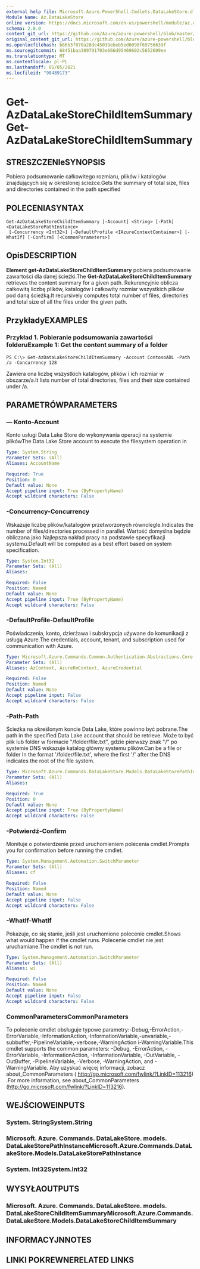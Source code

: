 ```yaml
---
external help file: Microsoft.Azure.PowerShell.Cmdlets.DataLakeStore.dll-Help.xml
Module Name: Az.DataLakeStore
online version: https://docs.microsoft.com/en-us/powershell/module/az.datalakestore/get-azdatalakestorechilditemsummary
schema: 2.0.0
content_git_url: https://github.com/Azure/azure-powershell/blob/master/src/DataLakeStore/DataLakeStore/help/Get-AzDataLakeStoreChildItemSummary.md
original_content_git_url: https://github.com/Azure/azure-powershell/blob/master/src/DataLakeStore/DataLakeStore/help/Get-AzDataLakeStoreChildItemSummary.md
ms.openlocfilehash: b86b3f070a28de45039ebeb5ed0090f69756639f
ms.sourcegitcommit: 68451baa389791703e666d95469602c5652609ee
ms.translationtype: MT
ms.contentlocale: pl-PL
ms.lasthandoff: 01/05/2021
ms.locfileid: "98489173"
---
```

# <span data-ttu-id="328d5-101">Get-AzDataLakeStoreChildItemSummary</span><span class="sxs-lookup"><span data-stu-id="328d5-101">Get-AzDataLakeStoreChildItemSummary</span></span>

## <span data-ttu-id="328d5-102">STRESZCZENIe</span><span class="sxs-lookup"><span data-stu-id="328d5-102">SYNOPSIS</span></span>
<span data-ttu-id="328d5-103">Pobiera podsumowanie całkowitego rozmiaru, plików i katalogów znajdujących się w określonej ścieżce.</span><span class="sxs-lookup"><span data-stu-id="328d5-103">Gets the summary of total size, files and directories contained in the path specified</span></span>

## <span data-ttu-id="328d5-104">POLECENIA</span><span class="sxs-lookup"><span data-stu-id="328d5-104">SYNTAX</span></span>

```
Get-AzDataLakeStoreChildItemSummary [-Account] <String> [-Path] <DataLakeStorePathInstance>
 [-Concurrency <Int32>] [-DefaultProfile <IAzureContextContainer>] [-WhatIf] [-Confirm] [<CommonParameters>]
```

## <span data-ttu-id="328d5-105">Opis</span><span class="sxs-lookup"><span data-stu-id="328d5-105">DESCRIPTION</span></span>
<span data-ttu-id="328d5-106">**Element get-AzDataLakeStoreChildItemSummary** pobiera podsumowanie zawartości dla danej ścieżki.</span><span class="sxs-lookup"><span data-stu-id="328d5-106">The **Get-AzDataLakeStoreChildItemSummary** retrieves the content summary for a given path.</span></span> <span data-ttu-id="328d5-107">Rekurencyjnie oblicza całkowitą liczbę plików, katalogów i całkowity rozmiar wszystkich plików pod daną ścieżką.</span><span class="sxs-lookup"><span data-stu-id="328d5-107">It recursively computes total number of files, directories and total size of all the files under the given path.</span></span>

## <span data-ttu-id="328d5-108">Przykłady</span><span class="sxs-lookup"><span data-stu-id="328d5-108">EXAMPLES</span></span>

### <span data-ttu-id="328d5-109">Przykład 1. Pobieranie podsumowania zawartości folderu</span><span class="sxs-lookup"><span data-stu-id="328d5-109">Example 1: Get the content summary of a folder</span></span>
```
PS C:\> Get-AzDataLakeStoreChildItemSummary -Account ContosoADL -Path /a -Concurrency 128
```

<span data-ttu-id="328d5-110">Zawiera ona liczbę wszystkich katalogów, plików i ich rozmiar w obszarze/a.</span><span class="sxs-lookup"><span data-stu-id="328d5-110">It lists number of total directories, files and their size contained under /a.</span></span>

## <span data-ttu-id="328d5-111">PARAMETRÓW</span><span class="sxs-lookup"><span data-stu-id="328d5-111">PARAMETERS</span></span>

### <span data-ttu-id="328d5-112">— Konto</span><span class="sxs-lookup"><span data-stu-id="328d5-112">-Account</span></span>
<span data-ttu-id="328d5-113">Konto usługi Data Lake Store do wykonywania operacji na systemie plików</span><span class="sxs-lookup"><span data-stu-id="328d5-113">The Data Lake Store account to execute the filesystem operation in</span></span>

```yaml
Type: System.String
Parameter Sets: (All)
Aliases: AccountName

Required: True
Position: 0
Default value: None
Accept pipeline input: True (ByPropertyName)
Accept wildcard characters: False
```

### <span data-ttu-id="328d5-114">-Concurrency</span><span class="sxs-lookup"><span data-stu-id="328d5-114">-Concurrency</span></span>
<span data-ttu-id="328d5-115">Wskazuje liczbę plików/katalogów przetworzonych równolegle.</span><span class="sxs-lookup"><span data-stu-id="328d5-115">Indicates the number of files/directories processed in parallel.</span></span>
<span data-ttu-id="328d5-116">Wartość domyślna będzie obliczana jako Najlepsza nakład pracy na podstawie specyfikacji systemu.</span><span class="sxs-lookup"><span data-stu-id="328d5-116">Default will be computed as a best effort based on system specification.</span></span>

```yaml
Type: System.Int32
Parameter Sets: (All)
Aliases:

Required: False
Position: Named
Default value: None
Accept pipeline input: True (ByPropertyName)
Accept wildcard characters: False
```

### <span data-ttu-id="328d5-117">-DefaultProfile</span><span class="sxs-lookup"><span data-stu-id="328d5-117">-DefaultProfile</span></span>
<span data-ttu-id="328d5-118">Poświadczenia, konto, dzierżawa i subskrypcja używane do komunikacji z usługą Azure.</span><span class="sxs-lookup"><span data-stu-id="328d5-118">The credentials, account, tenant, and subscription used for communication with Azure.</span></span>

```yaml
Type: Microsoft.Azure.Commands.Common.Authentication.Abstractions.Core.IAzureContextContainer
Parameter Sets: (All)
Aliases: AzContext, AzureRmContext, AzureCredential

Required: False
Position: Named
Default value: None
Accept pipeline input: False
Accept wildcard characters: False
```

### <span data-ttu-id="328d5-119">-Path</span><span class="sxs-lookup"><span data-stu-id="328d5-119">-Path</span></span>
<span data-ttu-id="328d5-120">Ścieżka na określonym koncie Data Lake, które powinno być pobrane.</span><span class="sxs-lookup"><span data-stu-id="328d5-120">The path in the specified Data Lake account that should be retrieve.</span></span>
<span data-ttu-id="328d5-121">Może to być plik lub folder w formacie "/folder/file.txt", gdzie pierwszy znak "/" po systemie DNS wskazuje katalog główny systemu plików.</span><span class="sxs-lookup"><span data-stu-id="328d5-121">Can be a file or folder In the format '/folder/file.txt', where the first '/' after the DNS indicates the root of the file system.</span></span>

```yaml
Type: Microsoft.Azure.Commands.DataLakeStore.Models.DataLakeStorePathInstance
Parameter Sets: (All)
Aliases:

Required: True
Position: 0
Default value: None
Accept pipeline input: True (ByPropertyName)
Accept wildcard characters: False
```

### <span data-ttu-id="328d5-122">-Potwierdź</span><span class="sxs-lookup"><span data-stu-id="328d5-122">-Confirm</span></span>
<span data-ttu-id="328d5-123">Monituje o potwierdzenie przed uruchomieniem polecenia cmdlet.</span><span class="sxs-lookup"><span data-stu-id="328d5-123">Prompts you for confirmation before running the cmdlet.</span></span>

```yaml
Type: System.Management.Automation.SwitchParameter
Parameter Sets: (All)
Aliases: cf

Required: False
Position: Named
Default value: None
Accept pipeline input: False
Accept wildcard characters: False
```

### <span data-ttu-id="328d5-124">-WhatIf</span><span class="sxs-lookup"><span data-stu-id="328d5-124">-WhatIf</span></span>
<span data-ttu-id="328d5-125">Pokazuje, co się stanie, jeśli jest uruchomione polecenie cmdlet.</span><span class="sxs-lookup"><span data-stu-id="328d5-125">Shows what would happen if the cmdlet runs.</span></span>
<span data-ttu-id="328d5-126">Polecenie cmdlet nie jest uruchamiane.</span><span class="sxs-lookup"><span data-stu-id="328d5-126">The cmdlet is not run.</span></span>

```yaml
Type: System.Management.Automation.SwitchParameter
Parameter Sets: (All)
Aliases: wi

Required: False
Position: Named
Default value: None
Accept pipeline input: False
Accept wildcard characters: False
```

### <span data-ttu-id="328d5-127">CommonParameters</span><span class="sxs-lookup"><span data-stu-id="328d5-127">CommonParameters</span></span>
<span data-ttu-id="328d5-128">To polecenie cmdlet obsługuje typowe parametry:-Debug,-ErrorAction,-ErrorVariable,-InformationAction,-InformationVariable,-unvariable,-subbuffer,-PipelineVariable,-verbose,-WarningAction i-WarningVariable.</span><span class="sxs-lookup"><span data-stu-id="328d5-128">This cmdlet supports the common parameters: -Debug, -ErrorAction, -ErrorVariable, -InformationAction, -InformationVariable, -OutVariable, -OutBuffer, -PipelineVariable, -Verbose, -WarningAction, and -WarningVariable.</span></span> <span data-ttu-id="328d5-129">Aby uzyskać więcej informacji, zobacz about_CommonParameters ( http://go.microsoft.com/fwlink/?LinkID=113216) .</span><span class="sxs-lookup"><span data-stu-id="328d5-129">For more information, see about_CommonParameters (http://go.microsoft.com/fwlink/?LinkID=113216).</span></span>

## <span data-ttu-id="328d5-130">WEJŚCIOWE</span><span class="sxs-lookup"><span data-stu-id="328d5-130">INPUTS</span></span>

### <span data-ttu-id="328d5-131">System. String</span><span class="sxs-lookup"><span data-stu-id="328d5-131">System.String</span></span>

### <span data-ttu-id="328d5-132">Microsoft. Azure. Commands. DataLakeStore. models. DataLakeStorePathInstance</span><span class="sxs-lookup"><span data-stu-id="328d5-132">Microsoft.Azure.Commands.DataLakeStore.Models.DataLakeStorePathInstance</span></span>

### <span data-ttu-id="328d5-133">System. Int32</span><span class="sxs-lookup"><span data-stu-id="328d5-133">System.Int32</span></span>

## <span data-ttu-id="328d5-134">WYSYŁA</span><span class="sxs-lookup"><span data-stu-id="328d5-134">OUTPUTS</span></span>

### <span data-ttu-id="328d5-135">Microsoft. Azure. Commands. DataLakeStore. models. DataLakeStoreChildItemSummary</span><span class="sxs-lookup"><span data-stu-id="328d5-135">Microsoft.Azure.Commands.DataLakeStore.Models.DataLakeStoreChildItemSummary</span></span>

## <span data-ttu-id="328d5-136">INFORMACYJN</span><span class="sxs-lookup"><span data-stu-id="328d5-136">NOTES</span></span>

## <span data-ttu-id="328d5-137">LINKI POKREWNE</span><span class="sxs-lookup"><span data-stu-id="328d5-137">RELATED LINKS</span></span>
